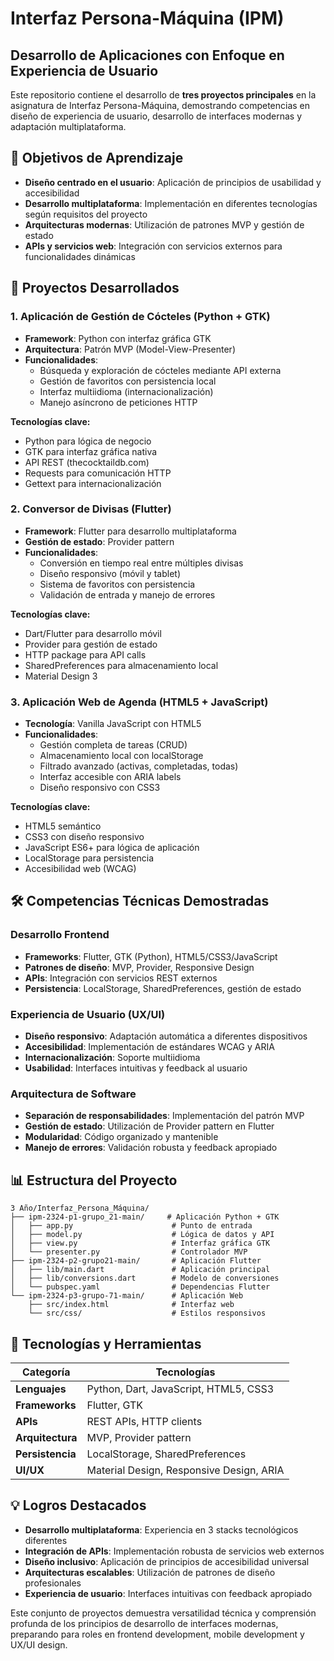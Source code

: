 # Interfaz Persona-Máquina (IPM)
## Desarrollo de Aplicaciones con Enfoque en Experiencia de Usuario

Este repositorio contiene el desarrollo de **tres proyectos principales** en la asignatura de Interfaz Persona-Máquina, demostrando competencias en diseño de experiencia de usuario, desarrollo de interfaces modernas y adaptación multiplataforma.

## 🎯 Objetivos de Aprendizaje

- **Diseño centrado en el usuario**: Aplicación de principios de usabilidad y accesibilidad
- **Desarrollo multiplataforma**: Implementación en diferentes tecnologías según requisitos del proyecto
- **Arquitecturas modernas**: Utilización de patrones MVP y gestión de estado
- **APIs y servicios web**: Integración con servicios externos para funcionalidades dinámicas

## 📱 Proyectos Desarrollados

### 1. Aplicación de Gestión de Cócteles (Python + GTK)
- **Framework**: Python con interfaz gráfica GTK
- **Arquitectura**: Patrón MVP (Model-View-Presenter)
- **Funcionalidades**:
  - Búsqueda y exploración de cócteles mediante API externa
  - Gestión de favoritos con persistencia local
  - Interfaz multiidioma (internacionalización)
  - Manejo asíncrono de peticiones HTTP

**Tecnologías clave:**
- Python para lógica de negocio
- GTK para interfaz gráfica nativa
- API REST (thecocktaildb.com)
- Requests para comunicación HTTP
- Gettext para internacionalización

### 2. Conversor de Divisas (Flutter)
- **Framework**: Flutter para desarrollo multiplataforma
- **Gestión de estado**: Provider pattern
- **Funcionalidades**:
  - Conversión en tiempo real entre múltiples divisas
  - Diseño responsivo (móvil y tablet)
  - Sistema de favoritos con persistencia
  - Validación de entrada y manejo de errores

**Tecnologías clave:**
- Dart/Flutter para desarrollo móvil
- Provider para gestión de estado
- HTTP package para API calls
- SharedPreferences para almacenamiento local
- Material Design 3

### 3. Aplicación Web de Agenda (HTML5 + JavaScript)
- **Tecnología**: Vanilla JavaScript con HTML5
- **Funcionalidades**:
  - Gestión completa de tareas (CRUD)
  - Almacenamiento local con localStorage
  - Filtrado avanzado (activas, completadas, todas)
  - Interfaz accesible con ARIA labels
  - Diseño responsivo con CSS3

**Tecnologías clave:**
- HTML5 semántico
- CSS3 con diseño responsivo
- JavaScript ES6+ para lógica de aplicación
- LocalStorage para persistencia
- Accesibilidad web (WCAG)

## 🛠️ Competencias Técnicas Demostradas

### Desarrollo Frontend
- **Frameworks**: Flutter, GTK (Python), HTML5/CSS3/JavaScript
- **Patrones de diseño**: MVP, Provider, Responsive Design
- **APIs**: Integración con servicios REST externos
- **Persistencia**: LocalStorage, SharedPreferences, gestión de estado

### Experiencia de Usuario (UX/UI)
- **Diseño responsivo**: Adaptación automática a diferentes dispositivos
- **Accesibilidad**: Implementación de estándares WCAG y ARIA
- **Internacionalización**: Soporte multiidioma
- **Usabilidad**: Interfaces intuitivas y feedback al usuario

### Arquitectura de Software
- **Separación de responsabilidades**: Implementación del patrón MVP
- **Gestión de estado**: Utilización de Provider pattern en Flutter
- **Modularidad**: Código organizado y mantenible
- **Manejo de errores**: Validación robusta y feedback apropiado

## 📊 Estructura del Proyecto

```
3 Año/Interfaz_Persona_Máquina/
├── ipm-2324-p1-grupo_21-main/     # Aplicación Python + GTK
│   ├── app.py                      # Punto de entrada
│   ├── model.py                    # Lógica de datos y API
│   ├── view.py                     # Interfaz gráfica GTK
│   └── presenter.py                # Controlador MVP
├── ipm-2324-p2-grupo21-main/       # Aplicación Flutter
│   ├── lib/main.dart               # Aplicación principal
│   ├── lib/conversions.dart        # Modelo de conversiones
│   └── pubspec.yaml                # Dependencias Flutter
└── ipm-2324-p3-grupo-71-main/      # Aplicación Web
    ├── src/index.html              # Interfaz web
    └── src/css/                    # Estilos responsivos
```

## 🚀 Tecnologías y Herramientas

| Categoría | Tecnologías |
|-----------|-------------|
| **Lenguajes** | Python, Dart, JavaScript, HTML5, CSS3 |
| **Frameworks** | Flutter, GTK |
| **APIs** | REST APIs, HTTP clients |
| **Arquitectura** | MVP, Provider pattern |
| **Persistencia** | LocalStorage, SharedPreferences |
| **UI/UX** | Material Design, Responsive Design, ARIA |

## 💡 Logros Destacados

- **Desarrollo multiplataforma**: Experiencia en 3 stacks tecnológicos diferentes
- **Integración de APIs**: Implementación robusta de servicios web externos
- **Diseño inclusivo**: Aplicación de principios de accesibilidad universal
- **Arquitecturas escalables**: Utilización de patrones de diseño profesionales
- **Experiencia de usuario**: Interfaces intuitivas con feedback apropiado

Este conjunto de proyectos demuestra versatilidad técnica y comprensión profunda de los principios de desarrollo de interfaces modernas, preparando para roles en frontend development, mobile development y UX/UI design.
